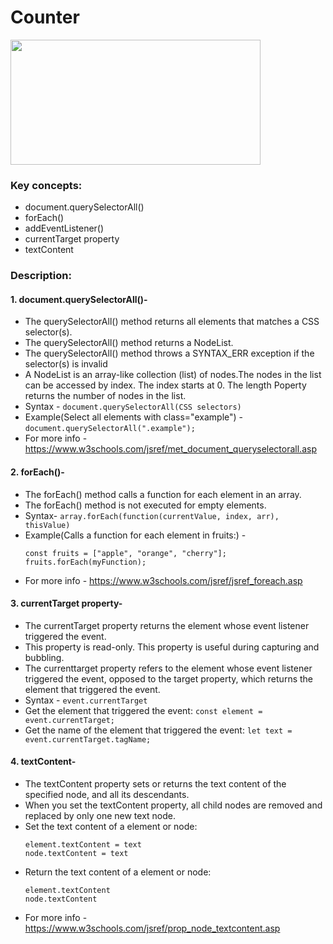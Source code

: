 # Counter
<img src="https://github.com/jhanvi2903/vanilla-javascript-projects/assets/70269514/ce1728df-498f-4e96-8c5f-d0e1f184f9e6" width="400" height="200">

### Key concepts:
* document.querySelectorAll()
* forEach()
* addEventListener()
* currentTarget property
* textContent

### Description:
#### 1. document.querySelectorAll()-
  * The querySelectorAll() method returns all elements that matches a CSS selector(s).
  * The querySelectorAll() method returns a NodeList.
  * The querySelectorAll() method throws a SYNTAX_ERR exception if the selector(s) is invalid
  * A NodeList is an array-like collection (list) of nodes.The nodes in the list can be accessed by index. The index starts 
   at 0. The length Poperty returns the number of nodes in the list.
  * Syntax - ```document.querySelectorAll(CSS selectors)  ```
  * Example(Select all elements with class="example") - ```document.querySelectorAll(".example"); ```
  * For more info - https://www.w3schools.com/jsref/met_document_queryselectorall.asp

#### 2. forEach()-
   * The forEach() method calls a function for each element in an array.
   * The forEach() method is not executed for empty elements.
   * Syntax- ```array.forEach(function(currentValue, index, arr), thisValue) ```
   * Example(Calls a function for each element in fruits:) -
     ```
     const fruits = ["apple", "orange", "cherry"];
     fruits.forEach(myFunction);
     ```
   * For more info - https://www.w3schools.com/jsref/jsref_foreach.asp

#### 3. currentTarget property-
   * The currentTarget property returns the element whose event listener triggered the event.
   * This property is read-only. This property is useful during capturing and bubbling.
   * The currenttarget property refers to the element whose event listener triggered the event, opposed to the target 
     property, which returns the element that triggered the event.
   * Syntax - ```event.currentTarget ```
   * Get the element that triggered the event: ```const element = event.currentTarget; ```
   * Get the name of the element that triggered the event: ```let text = event.currentTarget.tagName; ```

#### 4.  textContent-
   * The textContent property sets or returns the text content of the specified node, and all its descendants.
   * When you set the textContent property, all child nodes are removed and replaced by only one new text node.
   * Set the text content of a element or node:
     ```
     element.textContent = text
     node.textContent = text
     ```
   * Return the text content of a element or node:
     ```
     element.textContent
     node.textContent
     ```
   * For more info - https://www.w3schools.com/jsref/prop_node_textcontent.asp
    
   
    





